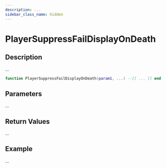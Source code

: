 ```yaml
---
description: ...
sidebar_class_name: hidden
---
```


# PlayerSuppressFailDisplayOnDeath

## Description

...

```lua
function PlayerSuppressFailDisplayOnDeath(param1, ...) --[[ ... ]] end
```

## Parameters

...

## Return Values

...

## Example

...

